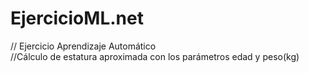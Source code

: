# EjercicioML.net
// Ejercicio Aprendizaje Automático           
//Cálculo de estatura aproximada con los parámetros edad y peso(kg)
